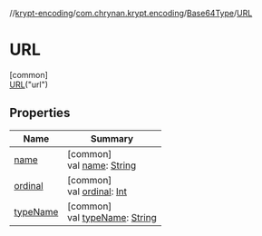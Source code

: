 //[krypt-encoding](../../../../index.md)/[com.chrynan.krypt.encoding](../../index.md)/[Base64Type](../index.md)/[URL](index.md)

# URL

[common]\
[URL](index.md)("url")

## Properties

| Name | Summary |
|---|---|
| [name](../-d-e-f-a-u-l-t/index.md#-372974862%2FProperties%2F-495624252) | [common]<br>val [name](../-d-e-f-a-u-l-t/index.md#-372974862%2FProperties%2F-495624252): [String](https://kotlinlang.org/api/latest/jvm/stdlib/kotlin/-string/index.html) |
| [ordinal](../-d-e-f-a-u-l-t/index.md#-739389684%2FProperties%2F-495624252) | [common]<br>val [ordinal](../-d-e-f-a-u-l-t/index.md#-739389684%2FProperties%2F-495624252): [Int](https://kotlinlang.org/api/latest/jvm/stdlib/kotlin/-int/index.html) |
| [typeName](../type-name.md) | [common]<br>val [typeName](../type-name.md): [String](https://kotlinlang.org/api/latest/jvm/stdlib/kotlin/-string/index.html) |
